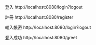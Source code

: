 登入
http://localhost:8080/login?logout

註冊
http://localhost:8080/register

輸入帳密
http://localhost:8080/login?logout

登入成功
http://localhost:8080/greet
